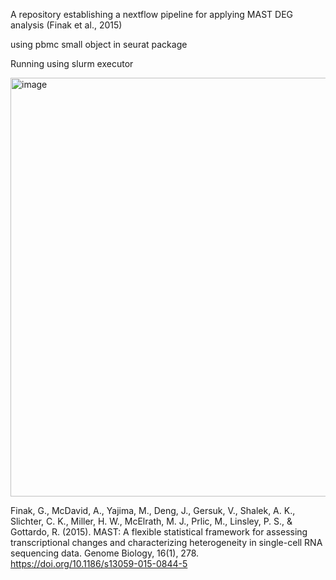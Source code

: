 A repository establishing a nextflow pipeline for applying MAST DEG analysis (Finak et al., 2015)



using pbmc small object in seurat package

Running using slurm executor

<img width="670" alt="image" src="https://github.com/mms100/scRNA-seq_nextflow_DEG_pipeline/assets/60142059/aeab1978-17bb-4352-a75d-29329a875c31">


Finak, G., McDavid, A., Yajima, M., Deng, J., Gersuk, V., Shalek, A. K., Slichter, C. K., Miller, H. W., McElrath, M. J., Prlic, M., Linsley, P. S., & Gottardo, R. (2015). MAST: A flexible statistical framework for assessing transcriptional changes and characterizing heterogeneity in single-cell RNA sequencing data. Genome Biology, 16(1), 278. https://doi.org/10.1186/s13059-015-0844-5


